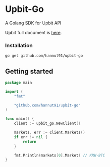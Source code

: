 # Upbit-Go

A Golang SDK for Upbit API

Upbit full document is [here](https://docs.upbit.com/).

### Installation
```bash
go get github.com/hannut91/upbit-go
```

## Getting started

```go
package main

import (
	"fmt"

	"github.com/hannut91/upbit-go"
)

func main() {
	client := upbit_go.NewClient()

	markets, err := client.Markets()
	if err != nil {
	    return
	}

	fmt.Println(markets[0].Market) // KRW-BTC
}

```
